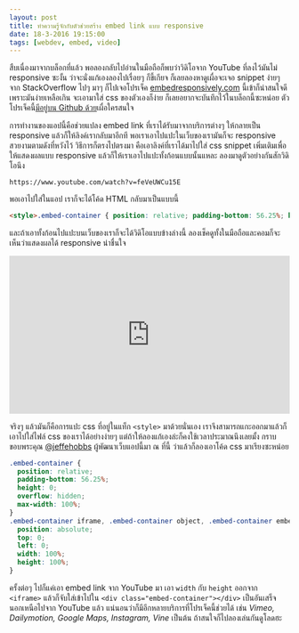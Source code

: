 ```yaml
---
layout: post
title: ทำความรู้จักกับตัวช่วยสร้าง embed link แบบ responsive
date: 18-3-2016 19:15:00
tags: [webdev, embed, video]
---
```


สืบเนื่องมาจากบล็อกที่แล้ว พอลองกลับไปอ่านในมือถือก็พบว่าวิดิโอจาก YouTube ที่ลงไว้มันไม่ responsive ซะงั้น ว่าจะนั่งแก้เองลองไปเรื่อยๆ ก็ขี้เกียจ ก็เลยลองหาดูเผื่อจะเจอ snippet ง่ายๆ จาก StackOverflow ไปๆ มาๆ ก็ไปเจอโปรเจ็ค [embedresponsively.com](http://embedresponsively.com) นี้เข้าก็น่าสนใจดีเพราะมันง่ายเหลือเกิน จะเอามาใส่ css ของตัวเองก็ง่าย ก็เลยอยากจะบันทึกไว้ในบล็อกนี้ซะหน่อย ตัวโปรเจ็คนี้[มีอยู่บน Github ด้วย](https://github.com/jeffehobbs/embedresponsively/)เผื่อใครสนใจ

การทำงานของแอปนี้คือช่วยแปลง embed link ที่เราได้รับมาจากบริการต่างๆ ให้กลายเป็น responsive แล้วก็ให้ลิงค์เรากลับมาอีกที พอเราเอาไปแปะในเว็บของเรามันก็จะ responsive สวยงามตามดังที่หวังไว้ วิธีการก็ตรงไปตรงมา คือเอาลิงค์ที่เราได้มาไปใส่ css snippet เพิ่มเติมเพื่อให้แสดงผลแบบ responsive แล้วก็ให้เราเอาไปแปะทั้งก้อนแบบนั้นแหละ ลองมาดูตัวอย่างกันสักวิดิโอนึง

```
https://www.youtube.com/watch?v=feVeUWCu15E
```

พอเอาไปใส่ในแอป เราก็จะได้โค้ด HTML กลับมาเป็นแบบนี้

```html
<style>.embed-container { position: relative; padding-bottom: 56.25%; height: 0; overflow: hidden; max-width: 100%; } .embed-container iframe, .embed-container object, .embed-container embed { position: absolute; top: 0; left: 0; width: 100%; height: 100%; }</style><div class='embed-container'><iframe src='https://www.youtube.com/embed/feVeUWCu15E' frameborder='0' allowfullscreen></iframe></div>
```
และถ้าเอาทั้งก้อนไปแปะบนเว็บของเราก็จะได้วิดิโอแบบข้างล่างนี้ ลองเช็คดูทั้งในมือถือและคอมก็จะเห็นว่าแสดงผลได้ responsive น่าชื่นใจ

<style>.embed-container { position: relative; padding-bottom: 56.25%; height: 0; overflow: hidden; max-width: 100%; } .embed-container iframe, .embed-container object, .embed-container embed { position: absolute; top: 0; left: 0; width: 100%; height: 100%; }</style><div class='embed-container'><iframe src='https://www.youtube.com/embed/feVeUWCu15E' frameborder='0' allowfullscreen></iframe></div>

จริงๆ แล้วมันก็คือการแปะ css ที่อยู่ในแท็ก `<style>` มาด้วยนั่นเอง เราจึงสามารถแกะออกมาแล้วก็เอาไปใส่ไฟล์ css ของเราได้อย่างง่ายๆ แต่ถ้าให้ลองแก้เองล่ะก็คงใช้เวลาประมาณนึงเลยมั้ง กราบขอบพระคุณ [@jeffehobbs](https://github.com/jeffehobbs) ผู้พัฒนาเว็บแอปนี้มา ณ ที่นี้ ว่าแล้วก็ลองเอาโค้ด css มาเรียงซะหน่อย

```css
.embed-container {
  position: relative;
  padding-bottom: 56.25%;
  height: 0;
  overflow: hidden;
  max-width: 100%;
}
.embed-container iframe, .embed-container object, .embed-container embed {
  position: absolute;
  top: 0;
  left: 0;
  width: 100%;
  height: 100%;
}
```

ครั้งต่อๆ ไปก็แค่เอา embed link จาก YouTube มา เอา `width` กับ `height` ออกจาก `<iframe>` แล้วก็จับใส่เข้าไปใน `<div class="embed-container"></div>` เป็นอันเสร็จ นอกเหนือไปจาก YouTube แล้ว แน่นอนว่าก็มีอีกหลายบริการที่โปรเจ็คนี้ช่วยได้ เช่น *Vimeo, Dailymotion, Google Maps, Instagram, Vine* เป็นต้น ถ้าสนใจก็ไปลองเล่นกันดูโลดฮะ

